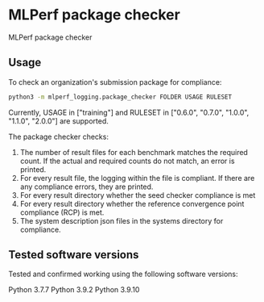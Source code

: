 # MLPerf package checker

MLPerf package checker

## Usage

To check an organization's submission package for compliance:

```sh
python3 -m mlperf_logging.package_checker FOLDER USAGE RULESET
```

Currently, USAGE in ["training"] and RULESET in ["0.6.0", "0.7.0", "1.0.0", "1.1.0", "2.0.0"] are supported.

The package checker checks:
1. The number of result files for each benchmark matches the required count. If
   the actual and required counts do not match, an error is printed.
2. For every result file, the logging within the file is compliant. If there are
   any compliance errors, they are printed.
3. For every result directory whether the seed checker compliance is met
4. For every result directory whether the reference convergence point compliance (RCP) is met.
5. The system description json files in the systems directory for compliance.

## Tested software versions
Tested and confirmed working using the following software versions:

Python 3.7.7
Python 3.9.2
Python 3.9.10
